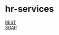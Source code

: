 # hr-services


<a href="https://documenter.getpostman.com/view/18986316/2sA3BhctNE" target="_blank">REST</a>
<br/>
<a href="https://documenter.getpostman.com/view/18986316/2sA3BhctSd" target="_blank">SOAP</a>
